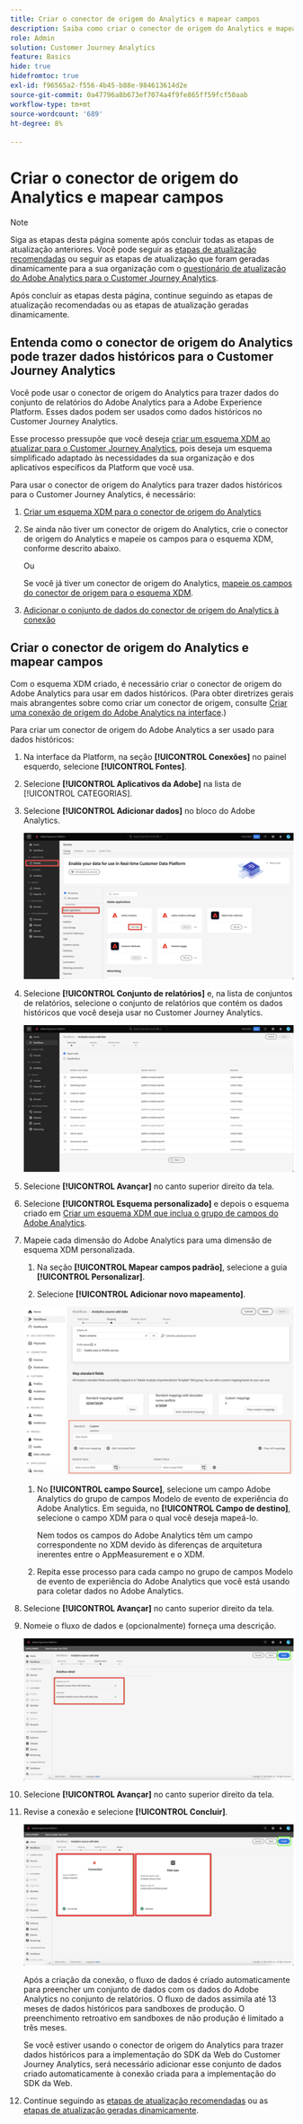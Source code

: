 ```yaml
---
title: Criar o conector de origem do Analytics e mapear campos
description: Saiba como criar o conector de origem do Analytics e mapear campos
role: Admin
solution: Customer Journey Analytics
feature: Basics
hide: true
hidefromtoc: true
exl-id: f96565a2-f556-4b45-b88e-984613614d2e
source-git-commit: 0a47796a8b673ef7074a4f9fe865ff59fcf50aab
workflow-type: tm+mt
source-wordcount: '689'
ht-degree: 8%

---
```


# Criar o conector de origem do Analytics e mapear campos

>[!NOTE]
> 
>Siga as etapas desta página somente após concluir todas as etapas de atualização anteriores. Você pode seguir as [etapas de atualização recomendadas](/help/getting-started/cja-upgrade/cja-upgrade-recommendations.md#recommended-upgrade-steps-for-most-organizations) ou seguir as etapas de atualização que foram geradas dinamicamente para a sua organização com o [questionário de atualização do Adobe Analytics para o Customer Journey Analytics](https://gigazelle.github.io/cja-ttv/).
>
>Após concluir as etapas desta página, continue seguindo as etapas de atualização recomendadas ou as etapas de atualização geradas dinamicamente.

## Entenda como o conector de origem do Analytics pode trazer dados históricos para o Customer Journey Analytics

Você pode usar o conector de origem do Analytics para trazer dados do conjunto de relatórios do Adobe Analytics para a Adobe Experience Platform. Esses dados podem ser usados como dados históricos no Customer Journey Analytics.

Esse processo pressupõe que você deseja [criar um esquema XDM ao atualizar para o Customer Journey Analytics](/help/getting-started/cja-upgrade/cja-upgrade-schema-create.md), pois deseja um esquema simplificado adaptado às necessidades da sua organização e dos aplicativos específicos da Platform que você usa.

Para usar o conector de origem do Analytics para trazer dados históricos para o Customer Journey Analytics, é necessário:

1. [Criar um esquema XDM para o conector de origem do Analytics](/help/getting-started/cja-upgrade/cja-upgrade-source-connector-schema.md)

1. Se ainda não tiver um conector de origem do Analytics, crie o conector de origem do Analytics e mapeie os campos para o esquema XDM, conforme descrito abaixo.

   Ou

   Se você já tiver um conector de origem do Analytics, [mapeie os campos do conector de origem para o esquema XDM](/help/getting-started/cja-upgrade/cja-upgrade-from-source-connector.md).

1. [Adicionar o conjunto de dados do conector de origem do Analytics à conexão](/help/getting-started/cja-upgrade/cja-upgrade-source-connector-dataset.md)

## Criar o conector de origem do Analytics e mapear campos

Com o esquema XDM criado, é necessário criar o conector de origem do Adobe Analytics para usar em dados históricos. (Para obter diretrizes gerais mais abrangentes sobre como criar um conector de origem, consulte [Criar uma conexão de origem do Adobe Analytics na interface](https://experienceleague.adobe.com/docs/experience-platform/sources/ui-tutorials/create/adobe-applications/analytics.html?lang=pt-BR).)

Para criar um conector de origem do Adobe Analytics a ser usado para dados históricos:

1. Na interface da Platform, na seção **[!UICONTROL Conexões]** no painel esquerdo, selecione **[!UICONTROL Fontes]**.

1. Selecione **[!UICONTROL Aplicativos da Adobe]** na lista de [!UICONTROL CATEGORIAS].

1. Selecione **[!UICONTROL Adicionar dados]** no bloco do Adobe Analytics.

   ![Janela do Adobe Experience Platform com Fontes selecionadas junto com aplicativos Adobe e Adicionar dados realçados.](./assets/sources-overview.png)

1. Selecione **[!UICONTROL Conjunto de relatórios]** e, na lista de conjuntos de relatórios, selecione o conjunto de relatórios que contém os dados históricos que você deseja usar no Customer Journey Analytics.

   ![Janela do Adobe Experience Platform mostrando a lista de conjuntos de relatórios](./assets/report-suites.png)

1. Selecione **[!UICONTROL Avançar]** no canto superior direito da tela.

1. Selecione **[!UICONTROL Esquema personalizado]** e depois o esquema criado em [Criar um esquema XDM que inclua o grupo de campos do Adobe Analytics](/help/getting-started/cja-upgrade/cja-upgrade-source-connector-schema.md). <!-- Deleted this, because I changed this from choosing the default schemawe're pointing them now at the schema they just created: "Adobe Experience Platform  automatically creates the schema and the corresponding dataset to map all standard fields from the selected Adobe Analytics report suite." -->

   <!-- add screenshot -->

1. Mapeie cada dimensão do Adobe Analytics para uma dimensão de esquema XDM personalizada.

   1. Na seção **[!UICONTROL Mapear campos padrão]**, selecione a guia **[!UICONTROL Personalizar]**.

   1. Selecione **[!UICONTROL Adicionar novo mapeamento]**.

   ![mapear campos de esquema](assets/schema-mapping.png)

   1. No **[!UICONTROL campo Source]**, selecione um campo Adobe Analytics do grupo de campos Modelo de evento de experiência do Adobe Analytics. Em seguida, no **[!UICONTROL Campo de destino]**, selecione o campo XDM para o qual você deseja mapeá-lo.

      Nem todos os campos do Adobe Analytics têm um campo correspondente no XDM devido às diferenças de arquitetura inerentes entre o AppMeasurement e o XDM.

   1. Repita esse processo para cada campo no grupo de campos Modelo de evento de experiência do Adobe Analytics que você está usando para coletar dados no Adobe Analytics.

1. Selecione **[!UICONTROL Avançar]** no canto superior direito da tela.

1. Nomeie o fluxo de dados e (opcionalmente) forneça uma descrição.

   ![Janela do Adobe Experience Platform destacando a seção de detalhes do Fluxo de Dados](./assets/dataflow-detail.png)

1. Selecione **[!UICONTROL Avançar]** no canto superior direito da tela.

1. Revise a conexão e selecione **[!UICONTROL Concluir]**.

   ![Janela do Adobe Experience Platform destacando as seções Connect e Data type para revisão](./assets/review.png)

   Após a criação da conexão, o fluxo de dados é criado automaticamente para preencher um conjunto de dados com os dados do Adobe Analytics no conjunto de relatórios. O fluxo de dados assimila até 13 meses de dados históricos para sandboxes de produção. O preenchimento retroativo em sandboxes de não produção é limitado a três meses.

   Se você estiver usando o conector de origem do Analytics para trazer dados históricos para a implementação do SDK da Web do Customer Journey Analytics, será necessário adicionar esse conjunto de dados criado automaticamente à conexão criada para a implementação do SDK da Web.

1. Continue seguindo as [etapas de atualização recomendadas](/help/getting-started/cja-upgrade/cja-upgrade-recommendations.md#recommended-upgrade-steps-for-most-organizations) ou as [etapas de atualização geradas dinamicamente](https://gigazelle.github.io/cja-ttv/).
